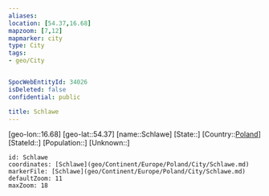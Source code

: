```yaml
---
aliases: 
location: [54.37,16.68]
mapzoom: [7,12] 
mapmarker: city 
type: City
tags:
- geo/City


SpocWebEntityId: 34026
isDeleted: false
confidential: public

title: Schlawe
---
```

[geo-lon::16.68]
[geo-lat::54.37]
[name::Schlawe]
[State::]
[Country::[Poland](geo/Continent/Europe/Poland.md)]
[StateId::]
[Population::]
[Unknown::]


```leaflet
id: Schlawe
coordinates: [Schlawe](geo/Continent/Europe/Poland/City/Schlawe.md)
markerFile: [Schlawe](geo/Continent/Europe/Poland/City/Schlawe.md)
defaultZoom: 11 
maxZoom: 18
```


